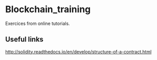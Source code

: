 # Blockchain_training

Exercices from online tutorials.

## Useful links
http://solidity.readthedocs.io/en/develop/structure-of-a-contract.html
